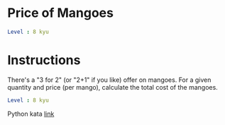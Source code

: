 # Price of Mangoes

```yaml
Level : 8 kyu
```

# Instructions

There's a "3 for 2" (or "2+1" if you like) offer on mangoes. For a given quantity and price (per mango), calculate the total cost of the mangoes.

```yaml
Level : 8 kyu
```

Python kata [link](https://www.codewars.com/kata/57a77726bb9944d000000b06/train/python)